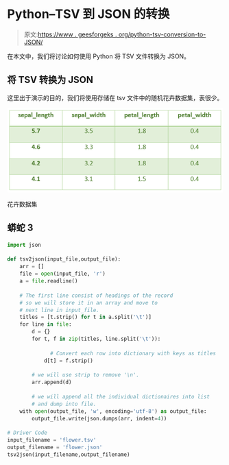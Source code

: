 # Python–TSV 到 JSON 的转换

> 原文:[https://www . geesforgeks . org/python-tsv-conversion-to-JSON/](https://www.geeksforgeeks.org/python-tsv-conversion-to-json/)

在本文中，我们将讨论如何使用 Python 将 TSV 文件转换为 JSON。

## 将 TSV 转换为 JSON

这里出于演示的目的，我们将使用存储在 tsv 文件中的随机花卉数据集，表很少。

![](img/995bf83e55f3e7ae2f1e63e071669e7c.png)

花卉数据集

## 蟒蛇 3

```py
import json

def tsv2json(input_file,output_file):
    arr = []
    file = open(input_file, 'r')
    a = file.readline()

    # The first line consist of headings of the record 
    # so we will store it in an array and move to 
    # next line in input_file.
    titles = [t.strip() for t in a.split('\t')]
    for line in file:
        d = {}
        for t, f in zip(titles, line.split('\t')):

              # Convert each row into dictionary with keys as titles
            d[t] = f.strip()

        # we will use strip to remove '\n'.
        arr.append(d)

        # we will append all the individual dictionaires into list 
        # and dump into file.
    with open(output_file, 'w', encoding='utf-8') as output_file:
        output_file.write(json.dumps(arr, indent=4))

# Driver Code
input_filename = 'flower.tsv'
output_filename = 'flower.json'
tsv2json(input_filename,output_filename)
```